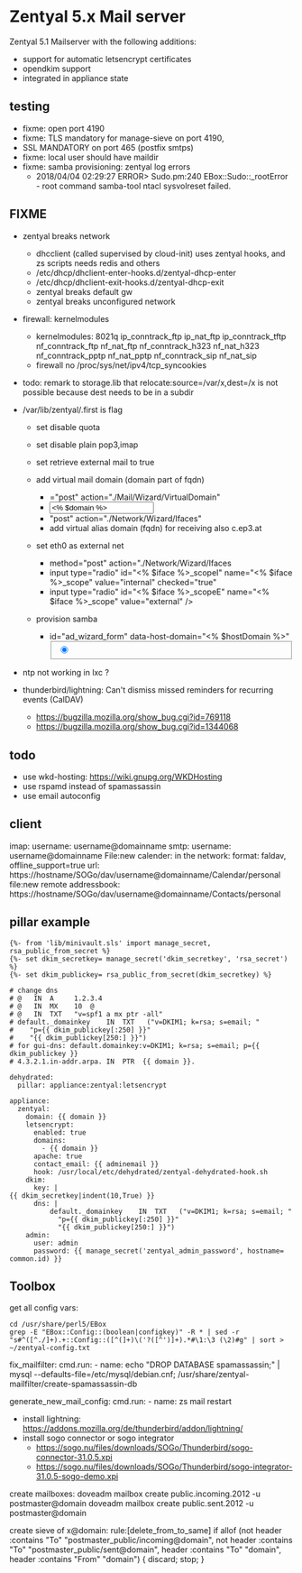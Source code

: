 # Zentyal 5.x Mail server

Zentyal 5.1 Mailserver with the following additions:

+ support for automatic letsencrypt certificates
+ opendkim support
+ integrated in appliance state

## testing
+ fixme: open port 4190
+ fixme: TLS mandatory for manage-sieve on port 4190,
+ SSL MANDATORY on port 465 (postfix smtps)
+ fixme: local user should have maildir
+ fixme: samba provisioning: zentyal log errors
    + 2018/04/04 02:29:27 ERROR> Sudo.pm:240 EBox::Sudo::_rootError - root command samba-tool ntacl sysvolreset failed. 

## FIXME
+ zentyal breaks network 
  + dhcclient (called supervised by cloud-init) uses zentyal hooks, and zs scripts needs redis and others
  + /etc/dhcp/dhclient-enter-hooks.d/zentyal-dhcp-enter
  + /etc/dhcp/dhclient-exit-hooks.d/zentyal-dhcp-exit
  + zentyal breaks default gw
  + zentyal breaks unconfigured network

+ firewall: kernelmodules
    + kernelmodules: 8021q ip_conntrack_ftp ip_nat_ftp ip_conntrack_tftp nf_conntrack_ftp nf_nat_ftp nf_conntrack_h323 nf_nat_h323 nf_conntrack_pptp nf_nat_pptp nf_conntrack_sip nf_nat_sip
    + firewall no /proc/sys/net/ipv4/tcp_syncookies
+ todo: remark to storage.lib that relocate:source=/var/x,dest=/x is not possible because dest needs to be in a subdir

+ /var/lib/zentyal/.first is flag
  + set disable quota
  + set disable plain pop3,imap
  + set retrieve external mail to true
  
  + add virtual mail domain (domain part of fqdn)
    + ="post" action="./Mail/Wizard/VirtualDomain" 
    + <input type="text" name="vdomain" value="<% $domain %>"/>
    + "post" action="./Network/Wizard/Ifaces"
    + add virtual alias domain (fqdn) for receiving also c.ep3.at 
  
  + set eth0 as external net
    + method="post" action="./Network/Wizard/Ifaces
    + input type="radio" id="<% $iface %>_scopeI" name="<% $iface %>_scope" value="internal" checked="true"
    + input type="radio" id="<% $iface %>_scopeE" name="<% $iface %>_scope" value="external" />
    
  + provision samba
    + <form method="post" action="./Samba/Wizard/Users" class="formDiv"
    + id="ad_wizard_form" data-host-domain="<% $hostDomain %>"                 
        <fieldset>                                                             <input type="radio" name="mode" id="standaloneRadio" value="standalone" checked="true" />              

+ ntp not working in lxc ?
+ thunderbird/lightning: Can't dismiss missed reminders for recurring events (CalDAV)
    + https://bugzilla.mozilla.org/show_bug.cgi?id=769118
    + https://bugzilla.mozilla.org/show_bug.cgi?id=1344068

## todo
+ use wkd-hosting: https://wiki.gnupg.org/WKDHosting
+ use rspamd instead of spamassassin
+ use email autoconfig 

## client

imap: username: username@domainname
smtp: username: username@domainname
File:new calender: in the network: format: faldav, offline_support=true
url: https://hostname/SOGo/dav/username@domainname/Calendar/personal
file:new remote addressbook: https://hostname/SOGo/dav/username@domainname/Contacts/personal

## pillar example

```
{%- from 'lib/minivault.sls' import manage_secret, rsa_public_from_secret %}
{%- set dkim_secretkey= manage_secret('dkim_secretkey', 'rsa_secret') %}
{%- set dkim_publickey= rsa_public_from_secret(dkim_secretkey) %}

# change dns
# @   IN  A     1.2.3.4
# @   IN  MX    10  @
# @   IN  TXT   "v=spf1 a mx ptr -all"
# default._domainkey    IN  TXT   ("v=DKIM1; k=rsa; s=email; "
#    "p={{ dkim_publickey[:250] }}"
#    "{{ dkim_publickey[250:] }}")
# for gui-dns: default.domainkey:v=DKIM1; k=rsa; s=email; p={{ dkim_publickey }}
# 4.3.2.1.in-addr.arpa. IN  PTR  {{ domain }}.

dehydrated:
  pillar: appliance:zentyal:letsencrypt

appliance:
  zentyal:
    domain: {{ domain }}
    letsencrypt:
      enabled: true
      domains:
        - {{ domain }} 
      apache: true
      contact_email: {{ adminemail }}
      hook: /usr/local/etc/dehydrated/zentyal-dehydrated-hook.sh
    dkim:
      key: |
{{ dkim_secretkey|indent(10,True) }}
      dns: |
          default._domainkey    IN  TXT   ("v=DKIM1; k=rsa; s=email; "
            "p={{ dkim_publickey[:250] }}"
            "{{ dkim_publickey[250:] }}")
    admin:
      user: admin
      password: {{ manage_secret('zentyal_admin_password', hostname= common.id) }}
```

## Toolbox

get all config vars:
```
cd /usr/share/perl5/EBox
grep -E "EBox::Config::(boolean|configkey)" -R * | sed -r "s#^([^./]+).+::Config::([^(]+)\('?([^')]+).*#\1:\3 (\2)#g" | sort > ~/zentyal-config.txt
```

fix_mailfilter:
  cmd.run:
    - name: echo "DROP DATABASE spamassassin;" | mysql --defaults-file=/etc/mysql/debian.cnf; /usr/share/zentyal-mailfilter/create-spamassassin-db

generate_new_mail_config:
  cmd.run:
    - name: zs mail restart

+ install lightning: https://addons.mozilla.org/de/thunderbird/addon/lightning/
+ install sogo connector or sogo integrator
  + https://sogo.nu/files/downloads/SOGo/Thunderbird/sogo-connector-31.0.5.xpi
  + https://sogo.nu/files/downloads/SOGo/Thunderbird/sogo-integrator-31.0.5-sogo-demo.xpi


create mailboxes:
  doveadm mailbox create public.incoming.2012 -u postmaster@domain
  doveadm mailbox create public.sent.2012 -u postmaster@domain

create sieve of x@domain:
  rule:[delete_from_to_same]
  if allof (not header :contains "To" "postmaster_public/incoming@domain", not header :contains "To" "postmaster_public/sent@domain", header :contains "To" "domain", header :contains "From" "domain")
  {
    discard;
    stop;
  }
